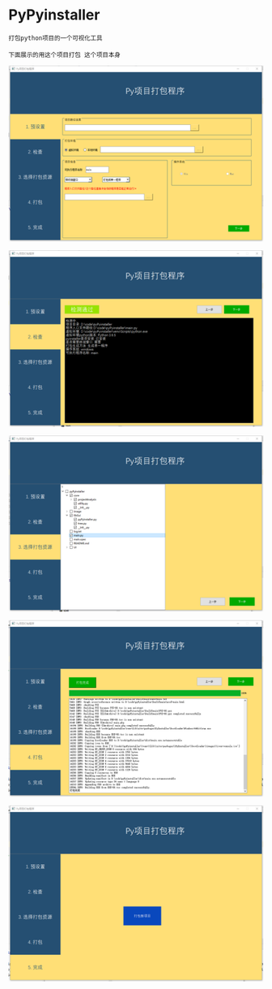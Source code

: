 # PyPyinstaller
    打包python项目的一个可视化工具
    
    下面展示的用这个项目打包 这个项目本身

![1](image\1.png)

![2](image\2.png)

![3](image\3.png)

![4](image\4.png)

![5](image\5.png)